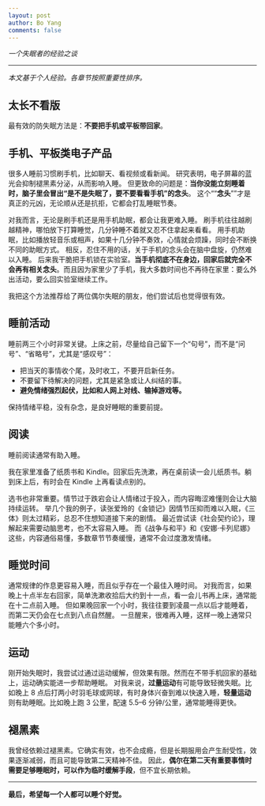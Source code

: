 ```yaml
---
layout: post
author: Bo Yang
comments: false
---
```


*一个失眠者的经验之谈*

---

*本文基于个人经验。各章节按照重要性排序。*

## 太长不看版
最有效的防失眠方法是：**不要把手机或平板带回家**。

## 手机、平板类电子产品
很多人睡前习惯刷手机，比如聊天、看视频或看新闻。
研究表明，电子屏幕的蓝光会抑制褪黑素分泌，从而影响入睡。
但更致命的问题是：**当你没能立刻睡着时，脑子里会冒出“是不是失眠了，要不要看看手机”的念头**。
这个““**念头**””才是真正的元凶，无论顺从还是抗拒，它都会打乱睡眠节奏。  

对我而言，无论是刷手机还是用手机助眠，都会让我更难入睡。
刷手机往往越刷越精神，哪怕放下打算睡觉，几分钟睡不着就又忍不住拿起来看看。
用手机助眠，比如播放轻音乐或相声，如果十几分钟不奏效，心情就会烦躁，同时会不断换不同的助眠方式。
相反，忍住不用的话，关于手机的念头会在脑中盘旋，仍然难以入睡。
后来我干脆把手机锁在实验室。**当手机彻底不在身边，回家后就完全不会再有相关念头**。而且因为家里少了手机，我大多数时间也不再待在家里：要么外出活动，要么回实验室继续工作。  

我把这个方法推荐给了两位偶尔失眠的朋友，他们尝试后也觉得很有效。

## 睡前活动
睡前两三个小时非常关键。上床之前，尽量给自己留下一个“句号”，而不是“问号”、“省略号”，尤其是“感叹号”：
- 把当天的事情收个尾，及时收工，不要开启新任务。  
- 不要留下待解决的问题，尤其是紧急或让人纠结的事。  
- **避免情绪强烈起伏，比如和人网上对线、输掉游戏等。**  

保持情绪平稳，没有杂念，是良好睡眠的重要前提。

## 阅读
睡前阅读通常有助入睡。

我在家里准备了纸质书和 Kindle。回家后先洗漱，再在桌前读一会儿纸质书。躺到床上后，有时会在 Kindle 上再看读点别的。  

选书也非常重要。情节过于跌宕会让人情绪过于投入，而内容晦涩难懂则会让大脑持续运转。
举几个我的例子，读张爱玲的《金锁记》因情节压抑而难以入眠，《三体》则太过精彩，总忍不住想知道接下来的剧情。
最近尝试读《社会契约论》，理解起来需要动脑思考，也不太容易入睡。
而《战争与和平》和《安娜·卡列尼娜》这些，内容通俗易懂，多数章节节奏缓慢，通常不会过度激发情绪。

## 睡觉时间
通常规律的作息更容易入睡，而且似乎存在一个最佳入睡时间。
对我而言，如果晚上十点半左右回家，简单洗漱收拾后大约到十一点，看一会儿书再上床，通常能在十二点前入睡。
但如果晚回家一个小时，我往往要到凌晨一点以后才能睡着，而第二天仍会在七点到八点自然醒。
一旦醒来，很难再入睡，这样一晚上通常只能睡六个多小时。

## 运动
刚开始失眠时，我尝试过通过运动缓解，但效果有限。然而在不带手机回家的基础上，运动确实能进一步帮助睡眠。
对我来说，**过量运动**有可能导致轻微失眠。比如晚上 8 点后打两小时羽毛球或网球，有时身体兴奋到难以快速入睡，**轻量运动**则有助睡眠。比如晚上跑 3 公里，配速 5.5–6 分钟/公里，通常能睡得更快。  

## 褪黑素
我曾经依赖过褪黑素。它确实有效，也不会成瘾，但是长期服用会产生耐受性，效果逐渐减弱，而且可能导致第二天精神不佳。
因此，**偶尔在第二天有重要事情时需要足够睡眠时，可以作为临时缓解手段**，但不宜长期依赖。

-----

**最后，希望每一个人都可以睡个好觉。**
